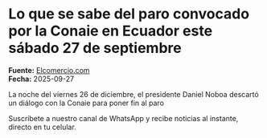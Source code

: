 # Lo que se sabe del paro convocado por la Conaie en Ecuador este sábado 27 de septiembre

**Fuente:** [Elcomercio.com](https://www.elcomercio.com/actualidad/politica/lo-que-se-sabe-paro-conaie-ecuador-sabado-27-de-septiembre/)  
**Fecha:** 2025-09-27

La noche del viernes 26 de diciembre, el presidente Daniel Noboa descartó un diálogo con la Conaie para poner fin al paro

Suscríbete a nuestro canal de WhatsApp y recibe noticias al instante, directo en tu celular.
